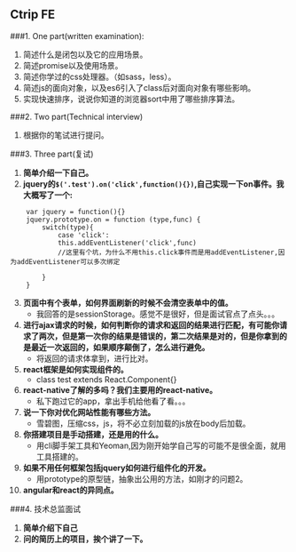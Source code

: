 ## Ctrip FE

###1. One part(written examination): 
1. 简述什么是闭包以及它的应用场景。
2. 简述promise以及使用场景。
3. 简述你学过的css处理器。（如sass，less）。
4. 简述js的面向对象，以及es6引入了class后对面向对象有哪些影响。
5. 实现快速排序，说说你知道的浏览器sort中用了哪些排序算法。

###2. Two part(Technical interview)

1. 根据你的笔试进行提问。

###3. Three part(复试)
1. **简单介绍一下自己。**
2. **jquery的`$('.test').on('click',function(){})`,自己实现一下on事件。我大概写了一个:**
```
    var jquery = function(){}
    jquery.prototype.on = function (type,func) {
        switch(type){
            case 'click':
            this.addEventListener('click',func)
            //这里有个坑，为什么不用this.click事件而是用addEventListener,因为addEventListener可以多次绑定
            
        }
    }
```
3. **页面中有个表单，如何界面刷新的时候不会清空表单中的值。**
    + 我回答的是sessionStorage。感觉不是很好，但是面试官点了点头。。。
4. **进行ajax请求的时候，如何判断你的请求和返回的结果进行匹配，有可能你请求了两次，但是第一次你的结果是错误的，第二次结果是对的，但是你拿到的是最近一次返回的，如果顺序颠倒了，怎么进行避免。**
    + 将返回的请求体拿到，进行比对。
5. **react框架是如何实现组件的。**
    + class test extends React.Component{}
6. **react-native了解的多吗？我们主要用的react-native。**
    + 私下跑过它的app，拿出手机给他看了看。。。
7. **说一下你对优化网站性能有哪些方法。**
    + 雪碧图，压缩css，js，将不必立刻加载的js放在body后加载。
8. **你搭建项目是手动搭建，还是用的什么。**
    + 用cli脚手架工具和Yeoman,因为刚开始学自己写的可能不是很全面，就用工具搭建的。
9. **如果不用任何框架包括jquery如何进行组件化的开发。**
    + 用prototype的原型链，抽象出公用的方法，如刚才的问题2。
10. **angular和react的异同点。**

###4. 技术总监面试
1. **简单介绍下自己**
2. **问的简历上的项目，挨个讲了一下。**
